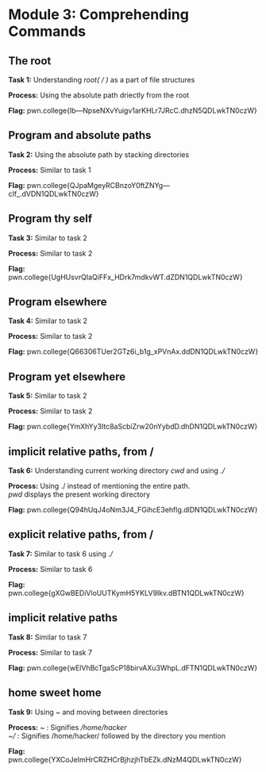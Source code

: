 # Module 3: Comprehending Commands
## The root

**Task 1:** Understanding _root( / )_ as a part of file structures

**Process:** Using the absolute path driectly from the root

**Flag:** pwn.college{Ib—NpseNXvYuigv1arKHLr7JRcC.dhzN5QDLwkTN0czW}
</br>

## Program and absolute paths

**Task 2:** Using the absolute path by stacking directories

**Process:** Similar to task 1

**Flag:** pwn.college{QJpaMgeyRCBnzoY0ftZNYg—cIf_.dVDN1QDLwkTN0czW}
</br>
## Program thy self

**Task 3:** Similar to task 2

**Process:** Similar to task 2

**Flag:** pwn.college{UgHUsvrQIaQiFFx_HDrk7mdkvWT.dZDN1QDLwkTN0czW}
</br>
## Program elsewhere

**Task 4:** Similar to task 2

**Process:** Similar to task 2

**Flag:** pwn.college{Q66306TUer2GTz6i_b1g_xPVnAx.ddDN1QDLwkTN0czW}
</br>
## Program yet elsewhere

**Task 5:** Similar to task 2

**Process:** Similar to task 2

**Flag:** pwn.college{YmXhYy3Itc8aScbiZrw20nYybdD.dhDN1QDLwkTN0czW}
</br>
## implicit relative paths, from /

**Task 6:** Understanding current working directory _cwd_ and using _./_

**Process:** Using ./ instead of mentioning the entire path.</br>
            _pwd_ displays the present working directory 

**Flag:** pwn.college{Q94hUqJ4oNm3J4_FGihcE3ehflg.dlDN1QDLwkTN0czW}
</br>
## explicit relative paths, from /

**Task 7:** Similar to task 6 using _./_

**Process:** Similar to task 6

**Flag:** pwn.college{gXGwBEDiVloUUTKymH5YKLV9Ikv.dBTN1QDLwkTN0czW}
</br>
## implicit relative paths

**Task 8:** Similar to task 7

**Process:** Similar to task 7

**Flag:** pwn.college{wElVhBcTgaScP18birvAXu3WhpL.dFTN1QDLwkTN0czW}
</br>
## home sweet home

**Task 9:** Using _~_ and moving between directories

**Process:** _~_ : Signifies _/home/hacker_</br>
            _~/_ : Signifies /home/hacker/ followed by the directory you mention

**Flag:** pwn.college{YXCoJeImHrCRZHCrBjhzjhTbEZk.dNzM4QDLwkTN0czW}
